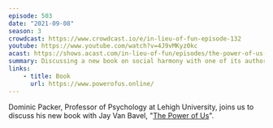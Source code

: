 ```yaml
---
episode: 503
date: "2021-09-08"
season: 3
crowdcast: https://www.crowdcast.io/e/in-lieu-of-fun-episode-132
youtube: https://www.youtube.com/watch?v=4J9vMKyz0kc
acast: https://shows.acast.com/in-lieu-of-fun/episodes/the-power-of-us-and-dominic-packer
summary: Discussing a new book on social harmony with one of its authors
links:
    - title: Book
      url: https://www.powerofus.online/
---
```

Dominic Packer, Professor of Psychology at Lehigh University, joins us to discuss his new book with Jay Van Bavel, "[The Power of Us][book]".

[book]: https://www.powerofus.online/
